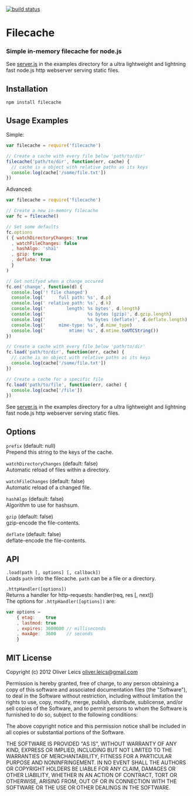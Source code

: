 [![build status](https://secure.travis-ci.org/oleics/node-filecache.png)](http://travis-ci.org/oleics/node-filecache)

Filecache
=========

### Simple in-memory filecache for node.js

See [server.js](https://github.com/oleics/node-filecache/tree/master/examples/server.js)
in the examples directory for a ultra lightweight and lightning
fast node.js http webserver serving static files.

Installation
------------

``npm install filecache``

Usage Examples
--------------

Simple:

```js
var filecache = require('filecache')

// Create a cache with every file below 'path/to/dir'
filecache('path/to/dir', function(err, cache) {
  // cache is a object with relative paths as its keys
  console.log(cache['/some/file.txt'])
})
```

Advanced:

```js
var filecache = require('filecache')

// Create a new in-memory filecache
var fc = filecache()

// Set some defaults
fc.options
( { watchDirectoryChanges: true
  , watchFileChanges: false
  , hashAlgo: 'sha1'
  , gzip: true
  , deflate: true
  }
)

// Get notifyed when a change occured
fc.on('change', function(d) {
  console.log('! file changed')
  console.log('     full path: %s', d.p)
  console.log(' relative path: %s', d.k)
  console.log('        length: %s bytes', d.length)
  console.log('                %s bytes (gzip)', d.gzip.length)
  console.log('                %s bytes (deflate)', d.deflate.length)
  console.log('     mime-type: %s', d.mime_type)
  console.log('         mtime: %s', d.mtime.toUTCString())
})

// Create a cache with every file below 'path/to/dir'
fc.load('path/to/dir', function(err, cache) {
  // cache is an object with relative paths as its keys
  console.log(cache['/some/file.txt'])
})

// Create a cache for a specific file
fc.load('path/to/file', function(err, cache) {
  console.log(cache['/file'])
})
```

See [server.js](https://github.com/oleics/node-filecache/tree/master/examples/server.js)
in the examples directory for a ultra lightweight and lightning
fast node.js http webserver serving static files.

Options
-------

``prefix`` (default: null)  
Prepend this string to the keys of the cache.

``watchDirectoryChanges`` (default: false)  
Automatic reload of files within a directory.

``watchFileChanges`` (default: false)  
Automatic reload of a changed file.

``hashAlgo`` (default: false)  
Algorithm to use for hashsum.

``gzip`` (default: false)  
gzip-encode the file-contents.

``deflate`` (default: false)  
deflate-encode the file-contents.

API
---

``.load(path [, options] [, callback])``  
Loads ``path`` into the filecache. ``path`` can be a file or a
directory.

``.httpHandler([options])``  
Returns a handler for http-requests: handler(req, res [, next])  
The options for ``.httpHandler([options])`` are:

```js
var options =
    { etag:    true
    , lastmod: true
    , expires: 3600000 // milliseconds
    , maxAge:  3600    // seconds
    }
```

MIT License
-----------

Copyright (c) 2012 Oliver Leics <oliver.leics@gmail.com>

Permission is hereby granted, free of charge, to any person obtaining a copy of this software and associated documentation files (the "Software"), to deal in the Software without restriction, including without limitation the rights to use, copy, modify, merge, publish, distribute, sublicense, and/or sell copies of the Software, and to permit persons to whom the Software is furnished to do so, subject to the following conditions:

The above copyright notice and this permission notice shall be included in all copies or substantial portions of the Software.

THE SOFTWARE IS PROVIDED "AS IS", WITHOUT WARRANTY OF ANY KIND, EXPRESS OR IMPLIED, INCLUDING BUT NOT LIMITED TO THE WARRANTIES OF MERCHANTABILITY, FITNESS FOR A PARTICULAR PURPOSE AND NONINFRINGEMENT. IN NO EVENT SHALL THE AUTHORS OR COPYRIGHT HOLDERS BE LIABLE FOR ANY CLAIM, DAMAGES OR OTHER LIABILITY, WHETHER IN AN ACTION OF CONTRACT, TORT OR OTHERWISE, ARISING FROM, OUT OF OR IN CONNECTION WITH THE SOFTWARE OR THE USE OR OTHER DEALINGS IN THE SOFTWARE.
